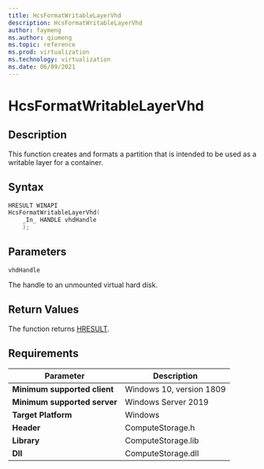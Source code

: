 ```yaml
---
title: HcsFormatWritableLayerVhd
description: HcsFormatWritableLayerVhd
author: faymeng
ms.author: qiumeng
ms.topic: reference
ms.prod: virtualization
ms.technology: virtualization
ms.date: 06/09/2021
---
```

# HcsFormatWritableLayerVhd

## Description

This function creates and formats a partition that is intended to be used as a writable layer for a container.

## Syntax

```cpp
HRESULT WINAPI
HcsFormatWritableLayerVhd(
    _In_ HANDLE vhdHandle
    );
```

## Parameters

`vhdHandle`

The handle to an unmounted virtual hard disk.

## Return Values

The function returns [HRESULT](./HCSHResult.md).

## Requirements

|Parameter|Description|
|---|---|
| **Minimum supported client** | Windows 10, version 1809 |
| **Minimum supported server** | Windows Server 2019 |
| **Target Platform** | Windows |
| **Header** | ComputeStorage.h |
| **Library** | ComputeStorage.lib |
| **Dll** | ComputeStorage.dll |
